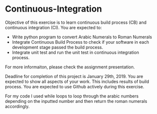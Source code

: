 # Continuous-Integration
Objective of this exercise is to learn continuous build process (CB) and continuous integration (CI). 
You are expected to: 

- Write python program to convert Arabic Numerals to Roman Numerals 
- Integrate Continuous Build Process to check if your software in each development stage passed the build process. 
- Integrate unit test and run the unit test in continuous integration process.

For more informaiton, please check the assignment presentation.

Deadline for completion of this project is January 29th, 2019. 
You are expected to show all aspects of your work. This includes results of build process. 
You are expected to use Github actively during this exercise.




For my code I used while loops to loop through the arabic numbers depending on the inputted number and then return the roman numerals accordingly. 
